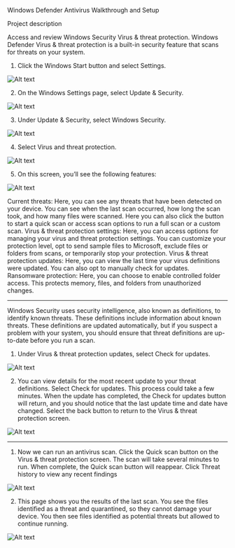 Windows Defender Antivirus Walkthrough and Setup

Project description

Access and review Windows Security Virus & threat protection. Windows Defender Virus & threat protection is a built-in security feature that scans for threats on your system.

1. Click the Windows Start button and select Settings.

![Alt text](https://github.com/Bryan-Mahadeea/Win-Def-Ant/blob/main/1.png)

2. On the Windows Settings page, select Update & Security.

![Alt text](https://github.com/Bryan-Mahadeea/Win-Def-Ant/blob/main/2.png)

3. Under Update & Security, select Windows Security.

![Alt text](https://github.com/Bryan-Mahadeea/Win-Def-Ant/blob/main/3.png)

4. Select Virus and threat protection.

![Alt text](https://github.com/Bryan-Mahadeea/Win-Def-Ant/blob/main/4.png)

5. On this screen, you’ll see the following features:

![Alt text](https://github.com/Bryan-Mahadeea/Win-Def-Ant/blob/main/5.png)

Current threats: Here, you can see any threats that have been detected on your device. You can see when the last scan occurred, how long the scan took, and how many files were scanned. Here you can also click the button to start a quick scan or access scan options to run a full scan or a custom scan.
Virus & threat protection settings: Here, you can access options for managing your virus and threat protection settings. You can customize your protection level, opt to send sample files to Microsoft, exclude files or folders from scans, or temporarily stop your protection.
Virus & threat protection updates: Here, you can view the last time your virus definitions were updated. You can also opt to manually check for updates.
Ransomware protection: Here, you can choose to enable controlled folder access. This protects memory, files, and folders from unauthorized changes.


------------------------------------

Windows Security uses security intelligence, also known as definitions, to identify known threats. These definitions include information about known threats. These definitions are updated automatically, but if you suspect a problem with your system, you should ensure that threat definitions are up-to-date before you run a scan.

1. Under Virus & threat protection updates, select Check for updates.

![Alt text](https://github.com/Bryan-Mahadeea/Win-Def-Ant/blob/main/6.png)

2. You can view details for the most recent update to your threat definitions. Select Check for updates. This process could take a few minutes. When the update has completed, the Check for updates button will return, and you should notice that the last update time and date have changed. Select the back button to return to the Virus & threat protection screen.

![Alt text](https://github.com/Bryan-Mahadeea/Win-Def-Ant/blob/main/7.png)


------------------------------------

1. Now we can run an antivirus scan. Click the Quick scan button on the Virus & threat protection screen. The scan will take several minutes to run. When complete, the Quick scan button will reappear. Click Threat history to view any recent findings

![Alt text](https://github.com/Bryan-Mahadeea/Win-Def-Ant/blob/main/8.png)

2. This page shows you the results of the last scan. You see the files identified as a threat and quarantined, so they cannot damage your device. You then see files identified as potential threats but allowed to continue running.

![Alt text](https://github.com/Bryan-Mahadeea/Win-Def-Ant/blob/main/9.png)

